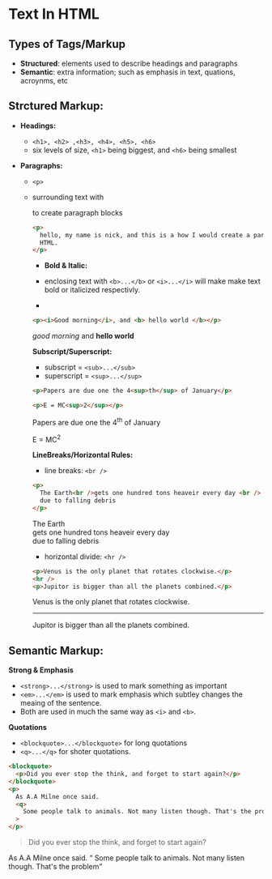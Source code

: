 # Text In HTML

## Types of Tags/Markup

- **Structured**: elements used to describe headings and paragraphs
- **Semantic**: extra information; such as emphasis in text, quations, acroynms, etc

## Strctured Markup:

- **Headings:**

  - `<h1>, <h2> ,<h3>, <h4>, <h5>, <h6>`
  - six levels of size, `<h1>` being biggest, and `<h6>` being smallest

- **Paragraphs:**

  - `<p>`
  - surrounding text with <p> to create paragraph blocks

    ```html
    <p>
      hello, my name is nick, and this is a how I would create a paragraph in
      HTML.
    </p>
    ```

    - **Bold & Italic:**

    - enclosing text with `<b>...</b>` or `<i>...</i>` will make make text bold or italicized respectivly.
    -

    ```html
    <p><i>Good morning</i>, and <b> hello world </b></p>
    ```

      <p> <i>good morning</i> and <b> hello world</b> </p>

    **Subscript/Superscript:**

    - subscript = `<sub>...</sub>`
    - superscript = `<sup>...</sup>`

    ```html
    <p>Papers are due one the 4<sup>th</sup> of January</p>

    <p>E = MC<sup>2</sup></p>
    ```

       <p> Papers are due one the 4<sup>th</sup> of January</p>
       <p> E = MC<sup>2</sup></p>

    **LineBreaks/Horizontal Rules:**

    - line breaks: `<br />`

    ```html
    <p>
      The Earth<br />gets one hundred tons heaveir every day <br />
      due to falling debris
    </p>
    ```

      <p>
      The Earth<br />gets one hundred tons heaveir every day <br />
      due to falling debris
    </p>

    - horizontal divide: `<hr />`

    ```html
    <p>Venus is the only planet that rotates clockwise.</p>
    <hr />
    <p>Jupitor is bigger than all the planets combined.</p>
    ```

    <p>Venus is the only planet that rotates clockwise.</p>
    <hr />
    <p>Jupitor is bigger than all the planets combined.</p>

## Semantic Markup:

**Strong & Emphasis**

- `<strong>...</strong>` is used to mark something as important
- `<em>...</em>` is used to mark emphasis which subtley changes the meaing of the sentence.
- Both are used in much the same way as `<i>` and `<b>`.

**Quotations**

- `<blockquote>...</blockquote>` for long quotations
- `<q>...</q>` for shoter quotations.

```html
<blockquote>
  <p>Did you ever stop the think, and forget to start again?</p>
</blockquote>
<p>
  As A.A Milne once said.
  <q>
    Some people talk to animals. Not many listen though. That's the problem</q
  >
</p>
```

  <blockquote>
    <p>Did you ever stop the think, and forget to start again?</p>
  </blockquote>
  <p>
    As A.A Milne once said.
    <q>
      Some people talk to animals. Not many listen though. That's the
      problem</q>
  </p>
